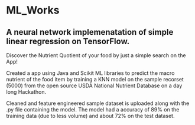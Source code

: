 # ML_Works


A neural network implemenatation of simple linear regression on TensorFlow.
---
Discover the Nutrient Quotient of your food by just a simple search on the App! 

Created a app using Java and Scikit ML libraries to predict the macro nutrient of the food item by training a KNN model on the sample recorset (5000) from the open source USDA National Nutrient Database on a day long Hackathon.   

Cleaned and feature engineered sample dataset is uploaded along with the .py file containing the model. The model had a accuracy of 89% on the training data (due to less volume) and about 72% on the test dataset.
